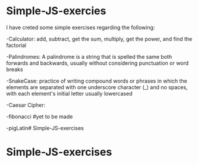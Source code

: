 # Simple-JS-exercies

I have creted some simple exercises regarding the following:

-Calculator:
add, subtract, get the sum, multiply, get the power, and find the factorial

-Palindromes:
A palindrome is a string that is spelled the same both forwards and backwards, usually without considering punctuation or word breaks

-SnakeCase:
practice of writing compound words or phrases in which the elements are separated with one underscore character (_) and no spaces, with each element's initial letter usually lowercased 

-Caesar Cipher:


-fibonacci #yet to be made

-pigLatin# Simple-JS-exercises
# Simple-JS-exercises
